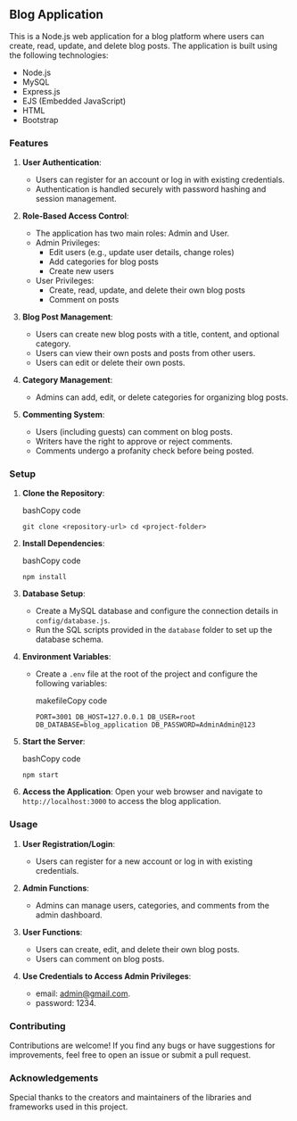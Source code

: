 
## Blog Application

This is a Node.js web application for a blog platform where users can create, read, update, and delete blog posts. The application is built using the following technologies:

-   Node.js
-   MySQL
-   Express.js
-   EJS (Embedded JavaScript)
-   HTML
-   Bootstrap

### Features

1.  **User Authentication**:
    
    -   Users can register for an account or log in with existing credentials.
    -   Authentication is handled securely with password hashing and session management.
2.  **Role-Based Access Control**:
    
    -   The application has two main roles: Admin and User.
    -   Admin Privileges:
        -   Edit users (e.g., update user details, change roles)
        -   Add categories for blog posts
        -   Create new users
    -   User Privileges:
        -   Create, read, update, and delete their own blog posts
        -   Comment on posts
3.  **Blog Post Management**:
    
    -   Users can create new blog posts with a title, content, and optional category.
    -   Users can view their own posts and posts from other users.
    -   Users can edit or delete their own posts.
4.  **Category Management**:
    
    -   Admins can add, edit, or delete categories for organizing blog posts.
5.  **Commenting System**:
    
    -   Users (including guests) can comment on blog posts.
    -   Writers have the right to approve or reject comments.
    -   Comments undergo a profanity check before being posted.

### Setup

1.  **Clone the Repository**:
    
    bashCopy code
    
    `git clone <repository-url>
    cd <project-folder>` 
    
2.  **Install Dependencies**:
    
    bashCopy code
    
    `npm install` 
    
3.  **Database Setup**:
    
    -   Create a MySQL database and configure the connection details in `config/database.js`.
    -   Run the SQL scripts provided in the `database` folder to set up the database schema.
4.  **Environment Variables**:
    
    -   Create a `.env` file at the root of the project and configure the following variables:
        
        makefileCopy code
        
        `PORT=3001
        DB_HOST=127.0.0.1
        DB_USER=root
        DB_DATABASE=blog_application
        DB_PASSWORD=AdminAdmin@123` 
        
5.  **Start the Server**:
    
    bashCopy code
    
    `npm start` 
    
6.  **Access the Application**: Open your web browser and navigate to `http://localhost:3000` to access the blog application.
    

### Usage

1.  **User Registration/Login**:
    
    -   Users can register for a new account or log in with existing credentials.
2.  **Admin Functions**:
    
    -   Admins can manage users, categories, and comments from the admin dashboard.
3.  **User Functions**:
    
    -   Users can create, edit, and delete their own blog posts.
    -   Users can comment on blog posts.
4.  **Use Credentials to Access Admin Privileges**:
    
    -   email: admin@gmail.com.
    -   password: 1234.
  
      
### Contributing

Contributions are welcome! If you find any bugs or have suggestions for improvements, feel free to open an issue or submit a pull request.


### Acknowledgements

Special thanks to the creators and maintainers of the libraries and frameworks used in this project.
